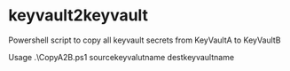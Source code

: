 # keyvault2keyvault

Powershell script to copy all keyvault secrets from KeyVaultA to KeyVaultB

Usage
.\CopyA2B.ps1 sourcekeyvalutname destkeyvaultname
